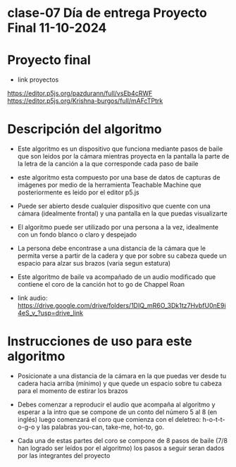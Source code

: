 # clase-07 Día de entrega Proyecto Final 11-10-2024

# Proyecto final

* link proyectos

<https://editor.p5js.org/pazdurann/full/vsEb4cRWF>
<https://editor.p5js.org/Krishna-burgos/full/mAFcTPtrk>


# Descripción del algoritmo

* Este algoritmo es un dispositivo que funciona mediante pasos de baile que son leidos por la cámara mientras proyecta en la pantalla la parte de la letra de la canción a la que corresponde cada paso de baile

* este algoritmo esta compuesto por una base de datos de capturas de imágenes por medio de la herramienta Teachable Machine que posteriormente es leido por el editor p5.js

* Puede ser abierto desde cualquier dispositivo que cuente con una cámara (idealmente frontal) y una pantalla en la que puedas visualizarte

* El algoritmo puede ser utilizado por una persona a la vez, idealmente con un fondo blanco o claro y despejado

* La persona debe encontrase a una distancia de la cámara que le permita verse a partir de la cadera y que por sobre su cabeza quede un espacio para alzar sus brazos (varia segun estatura)

* Este algoritmo de baile va acompañado de un audio modificado que contiene el coro de la canción hot to go de Chappel Roan

* link audio:
<https://drive.google.com/drive/folders/1DIQ_mR6O_3Dk1tz7HvbfU0nE9i4eS_v_?usp=drive_link>

# Instrucciones de uso para este algoritmo

* Posicionate a una distancia de la cámara en la que puedas ver desde tu cadera hacia arriba (mínimo) y que quede un espacio sobre tu cabeza para el momento de estirar los brazos

* Debes comenzar a reproducir el audio que acompaña al algoritmo y esperar a la intro que se compone de un conto del número 5 al 8 (en inglés) luego comenzará el coro que comienza con el deletreo: h-o-t-t-o-g-o y las palabras you-can, take-me, hot-to, go. 

* Cada una de estas partes del coro se compone de 8 pasos de baile (7/8 han logrado ser leídos por el algoritmo) los pasos a seguir seran dados por las integrantes del proyecto





